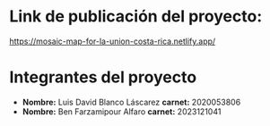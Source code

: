 # Link de publicación del proyecto:

https://mosaic-map-for-la-union-costa-rica.netlify.app/

# Integrantes del proyecto

- **Nombre:** Luis David Blanco Láscarez **carnet:** 2020053806
- **Nombre:** Ben Farzamipour Alfaro **carnet:**  2023121041
